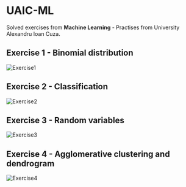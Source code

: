 ﻿# UAIC-ML
 Solved exercises from **Machine Learning** - Practises from University Alexandru Ioan Cuza.


## Exercise 1 - Binomial distribution

![Exercise1](https://user-images.githubusercontent.com/61030799/102023093-66d64900-3d8b-11eb-85f7-cc7a2fd67eb6.PNG)


## Exercise 2 - Classification

![Exercise2](https://user-images.githubusercontent.com/61030799/102023107-7b1a4600-3d8b-11eb-8f41-a7e5967ec116.PNG)


## Exercise 3 - Random variables

![Exercise3](https://user-images.githubusercontent.com/61030799/102023142-ac931180-3d8b-11eb-87bb-c60b16b6718d.PNG)


## Exercise 4 - Agglomerative clustering and dendrogram

![Exercise4](https://user-images.githubusercontent.com/61030799/102023153-c5032c00-3d8b-11eb-89f9-978af0cdd87a.PNG)

